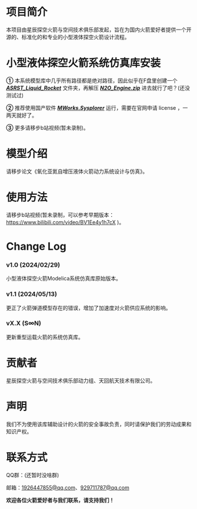 # 项目简介

本项目由星辰探空火箭与空间技术俱乐部发起，旨在为国内火箭爱好者提供一个开源的、标准化的和专业的小型液体探空火箭设计流程。

# 小型液体探空火箭系统仿真库安装

**①** 本系统模型库中几乎所有路径都是绝对路径，因此似乎在F盘里创建一个 ***<u>ASRST_Liquid_Rocket</u>*** 文件夹，再解压 ***<u>N2O_Engine.zip</u>*** 进去就行了吧？(还没测试过)

**②** 推荐使用国产软件 *<u>**MWorks.Sysplorer**</u>* 运行，需要在官网申请 license ，一两天就好了。

**③** 更多请移步b站视频(暂未录制)。

# 模型介绍

请移步论文《氧化亚氮自增压液体火箭动力系统设计与仿真》。

# 使用方法

请移步b站视频(暂未录制，可以参考早期版本：https://www.bilibili.com/video/BV1Ee4y1h7cX )。

# Change Log

### v1.0 (2024/02/29)

小型液体探空火箭Modelica系统仿真库原始版本。

### v1.1 (2024/05/13)

更正了火箭弹道模型存在的错误，增加了加速度对火箭供应系统的影响。

### vX.X (S∞N)

更新重型运载火箭的系统仿真库。

# 贡献者

星辰探空火箭与空间技术俱乐部动力组、天回航天技术有限公司。

# 声明

我们不为使用该库辅助设计的火箭的安全事故负责，同时请保护我们的劳动成果和知识产权。

# 联系方式

QQ群：(还暂时没啥群)

邮箱：1926447855@qq.com、929711787@qq.com

**欢迎各位火箭爱好者与我们联系，请支持我们！**